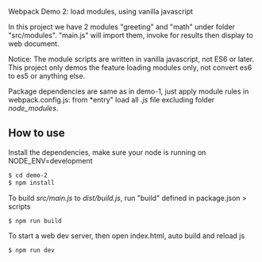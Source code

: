 Webpack Demo 2: load modules, using vanilla javascript

In this project we have 2 modules "greeting" and "math" under folder "src/modules". "main.js" will import them, invoke 
for results then display to web document.

Notice: The module scripts are written in vanilla javascript, not ES6 or later. This project only demos the feature 
loading modules only, not convert es6 to es5 or anything else.
 
Package dependencies are same as in demo-1, just apply module rules in webpack.config.js: from *entry" load all *.js* 
file excluding folder *node_modules*.

## How to use

Install the dependencies, make sure your node is running on NODE_ENV=development

```bash
$ cd demo-2
$ npm install
```

To build *src/main.js* to *dist/build.js*, run "build" defined in package.json > scripts

```bash
$ npm run build
```

To start a web dev server, then open index.html, auto build and reload js

```bash
$ npm run dev
```
